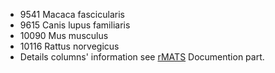 - 9541 Macaca fascicularis
- 9615 Canis lupus familiaris
- 10090 Mus musculus
- 10116 Rattus norvegicus
- Details columns' information see [rMATS](http://rnaseq-mats.sourceforge.net/) Documention part.
